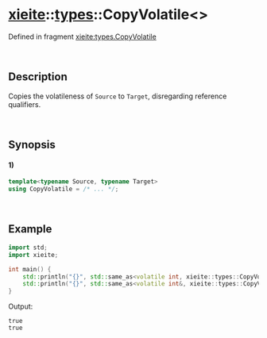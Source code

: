 # [xieite](../../xieite.md)\:\:[types](../../types.md)\:\:CopyVolatile\<\>
Defined in fragment [xieite:types.CopyVolatile](../../../src/types/copy_volatile.cpp)

&nbsp;

## Description
Copies the volatileness of `Source` to `Target`, disregarding reference qualifiers.

&nbsp;

## Synopsis
#### 1)
```cpp
template<typename Source, typename Target>
using CopyVolatile = /* ... */;
```

&nbsp;

## Example
```cpp
import std;
import xieite;

int main() {
    std::println("{}", std::same_as<volatile int, xieite::types::CopyVolatile<volatile float, int>>);
    std::println("{}", std::same_as<volatile int&, xieite::types::CopyVolatile<volatile float, int&>>);
}
```
Output:
```
true
true
```

